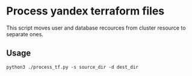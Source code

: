 # Process yandex terraform files

This script moves user and database recources from cluster resource to separate ones.

## Usage
```
python3 ./process_tf.py -s source_dir -d dest_dir
```

